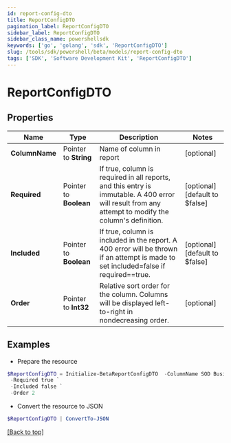 ```yaml
---
id: report-config-dto
title: ReportConfigDTO
pagination_label: ReportConfigDTO
sidebar_label: ReportConfigDTO
sidebar_class_name: powershellsdk
keywords: ['go', 'golang', 'sdk', 'ReportConfigDTO'] 
slug: /tools/sdk/powershell/beta/models/report-config-dto
tags: ['SDK', 'Software Development Kit', 'ReportConfigDTO']
---
```



# ReportConfigDTO

## Properties

Name | Type | Description | Notes
------------ | ------------- | ------------- | -------------
**ColumnName** |  Pointer to **String** | Name of column in report | [optional] 
**Required** |  Pointer to **Boolean** | If true, column is required in all reports, and this entry is immutable. A 400 error will result from any attempt to modify the column&#39;s definition. | [optional] [default to $false]
**Included** |  Pointer to **Boolean** | If true, column is included in the report. A 400 error will be thrown if an attempt is made to set included&#x3D;false if required&#x3D;&#x3D;true. | [optional] [default to $false]
**Order** |  Pointer to **Int32** | Relative sort order for the column. Columns will be displayed left-to-right in nondecreasing order. | [optional] 

## Examples

- Prepare the resource
```powershell
$ReportConfigDTO = Initialize-BetaReportConfigDTO  -ColumnName SOD Business Name `
 -Required true `
 -Included false `
 -Order 2
```

- Convert the resource to JSON
```powershell
$ReportConfigDTO | ConvertTo-JSON
```


[[Back to top]](#) 

